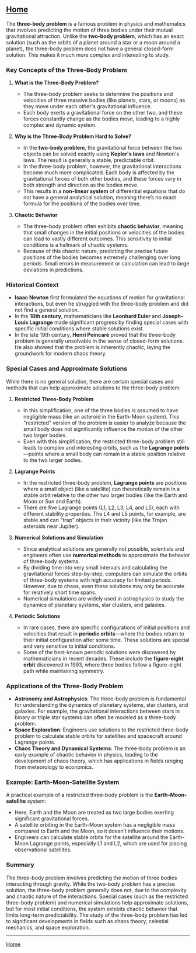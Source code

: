 [Home](https://t2m.io/VwvDcuw)
---

The **three-body problem** is a famous problem in physics and mathematics that involves predicting the motion of three bodies under their mutual gravitational attraction. Unlike the **two-body problem**, which has an exact solution (such as the orbits of a planet around a star or a moon around a planet), the three-body problem does not have a general closed-form solution. This makes it much more complex and interesting to study.

### Key Concepts of the Three-Body Problem

1. **What is the Three-Body Problem?**
   - The three-body problem seeks to determine the positions and velocities of three massive bodies (like planets, stars, or moons) as they move under each other's gravitational influence.
   - Each body exerts a gravitational force on the other two, and these forces constantly change as the bodies move, leading to a highly complex and dynamic system.

2. **Why is the Three-Body Problem Hard to Solve?**
   - In the **two-body problem**, the gravitational force between the two objects can be solved exactly using **Kepler's laws** and Newton's laws. The result is generally a stable, predictable orbit.
   - In the three-body problem, however, the gravitational interactions become much more complicated. Each body is affected by the gravitational forces of both other bodies, and these forces vary in both strength and direction as the bodies move.
   - This results in a **non-linear system** of differential equations that do not have a general analytical solution, meaning there’s no exact formula for the positions of the bodies over time.

3. **Chaotic Behavior**
   - The three-body problem often exhibits **chaotic behavior**, meaning that small changes in the initial positions or velocities of the bodies can lead to vastly different outcomes. This sensitivity to initial conditions is a hallmark of chaotic systems.
   - Because of this chaotic nature, predicting the precise future positions of the bodies becomes extremely challenging over long periods. Small errors in measurement or calculation can lead to large deviations in predictions.

### Historical Context

- **Isaac Newton** first formulated the equations of motion for gravitational interactions, but even he struggled with the three-body problem and did not find a general solution.
- In the **18th century**, mathematicians like **Leonhard Euler** and **Joseph-Louis Lagrange** made significant progress by finding special cases with specific initial conditions where stable solutions exist.
- In the late 19th century, **Henri Poincaré** proved that the three-body problem is generally unsolvable in the sense of closed-form solutions. He also showed that the problem is inherently chaotic, laying the groundwork for modern chaos theory.

### Special Cases and Approximate Solutions

While there is no general solution, there are certain special cases and methods that can help approximate solutions to the three-body problem:

1. **Restricted Three-Body Problem**
   - In this simplification, one of the three bodies is assumed to have negligible mass (like an asteroid in the Earth-Moon system). This "restricted" version of the problem is easier to analyze because the small body does not significantly influence the motion of the other two larger bodies.
   - Even with this simplification, the restricted three-body problem still leads to complex and interesting orbits, such as the **Lagrange points**—points where a small body can remain in a stable position relative to the two larger bodies.

2. **Lagrange Points**
   - In the restricted three-body problem, **Lagrange points** are positions where a small object (like a satellite) can theoretically remain in a stable orbit relative to the other two larger bodies (like the Earth and Moon or Sun and Earth).
   - There are five Lagrange points (L1, L2, L3, L4, and L5), each with different stability properties. The L4 and L5 points, for example, are stable and can "trap" objects in their vicinity (like the Trojan asteroids near Jupiter).

3. **Numerical Solutions and Simulation**
   - Since analytical solutions are generally not possible, scientists and engineers often use **numerical methods** to approximate the behavior of three-body systems.
   - By dividing time into very small intervals and calculating the gravitational forces step-by-step, computers can simulate the orbits of three-body systems with high accuracy for limited periods. However, due to chaos, even these solutions may only be accurate for relatively short time spans.
   - Numerical simulations are widely used in astrophysics to study the dynamics of planetary systems, star clusters, and galaxies.

4. **Periodic Solutions**
   - In rare cases, there are specific configurations of initial positions and velocities that result in **periodic orbits**—where the bodies return to their initial configuration after some time. These solutions are special and very sensitive to initial conditions.
   - Some of the best-known periodic solutions were discovered by mathematicians in recent decades. These include the **figure-eight orbit** discovered in 1993, where three bodies follow a figure-eight path while maintaining symmetry.

### Applications of the Three-Body Problem

- **Astronomy and Astrophysics**: The three-body problem is fundamental for understanding the dynamics of planetary systems, star clusters, and galaxies. For example, the gravitational interactions between stars in binary or triple star systems can often be modeled as a three-body problem.
- **Space Exploration**: Engineers use solutions to the restricted three-body problem to calculate stable orbits for satellites and spacecraft around Lagrange points.
- **Chaos Theory and Dynamical Systems**: The three-body problem is an early example of chaotic behavior in physics, leading to the development of chaos theory, which has applications in fields ranging from meteorology to economics.

### Example: Earth-Moon-Satellite System

A practical example of a restricted three-body problem is the **Earth-Moon-satellite** system:
- Here, Earth and the Moon are treated as two large bodies exerting significant gravitational forces.
- A satellite orbiting in the Earth-Moon system has a negligible mass compared to Earth and the Moon, so it doesn’t influence their motions.
- Engineers can calculate stable orbits for the satellite around the Earth-Moon Lagrange points, especially L1 and L2, which are used for placing observational satellites.

### Summary

The three-body problem involves predicting the motion of three bodies interacting through gravity. While the two-body problem has a precise solution, the three-body problem generally does not, due to the complexity and chaotic nature of the interactions. Special cases (such as the restricted three-body problem) and numerical simulations help approximate solutions, but for most initial conditions, the system exhibits chaotic behavior that limits long-term predictability. The study of the three-body problem has led to significant developments in fields such as chaos theory, celestial mechanics, and space exploration.

---

[Home](https://t2m.io/VwvDcuw)
